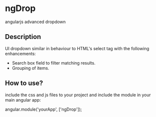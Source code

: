 ngDrop
======

angularjs advanced dropdown


Description
-----------
UI dropdown similar in behaviour to HTML's select tag with the following enhancements:
- Search box field to filter matching results. 
- Grouping of items.

How to use?
-----------
include the css and js files to your project and include the module in your main angular app:

angular.module('yourApp', ['ngDrop']);
